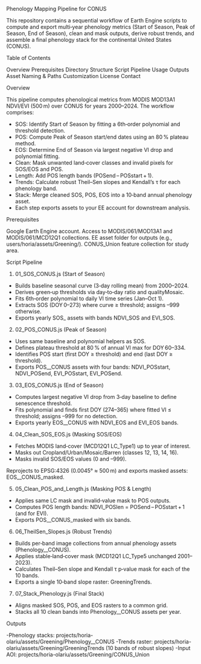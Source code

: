 Phenology Mapping Pipeline for CONUS

This repository contains a sequential workflow of Earth Engine scripts to compute and export multi‐year phenology metrics (Start of Season, Peak of Season, End of Season), clean and mask outputs, derive robust trends, and assemble a final phenology stack for the continental United States (CONUS).


Table of Contents

Overview
Prerequisites
Directory Structure
Script Pipeline
Usage
Outputs
Asset Naming & Paths
Customization
License
Contact


Overview

This pipeline computes phenological metrics from MODIS MOD13A1 NDVI/EVI (500 m) over CONUS for years 2000–2024. The workflow comprises:
- SOS: Identify Start of Season by fitting a 6th‐order polynomial and threshold detection.
- POS: Compute Peak of Season start/end dates using an 80 % plateau method.
- EOS: Determine End of Season via largest negative VI drop and polynomial fitting.
- Clean: Mask unwanted land‐cover classes and invalid pixels for SOS/EOS and POS.
- Length: Add POS length bands (POSend – POSstart + 1).
- Trends: Calculate robust Theil–Sen slopes and Kendall’s τ for each phenology band.
- Stack: Merge cleaned SOS, POS, EOS into a 10‑band annual phenology asset.
- Each step exports assets to your EE account for downstream analysis.


Prerequisites

Google Earth Engine account.
Access to MODIS/061/MOD13A1 and MODIS/061/MCD12Q1 collections.
EE asset folder for outputs (e.g., users/horia/assets/Greening/).
CONUS_Union feature collection for study area.


Script Pipeline

1. 01_SOS_CONUS.js (Start of Season)

- Builds baseline seasonal curve (3‑day rolling mean) from 2000–2024.
- Derives green‑up thresholds via day‑to‑day ratio and qualityMosaic.
- Fits 6th‑order polynomial to daily VI time series (Jan–Oct 1).
- Extracts SOS (DOY 0–273) where curve ≥ threshold; assigns –999 otherwise.
- Exports yearly SOS_<year> assets with bands NDVI_SOS and EVI_SOS.

2. 02_POS_CONUS.js (Peak of Season)

- Uses same baseline and polynomial helpers as SOS.
- Defines plateau threshold at 80 % of annual VI max for DOY 60–334.
- Identifies POS start (first DOY ≥ threshold) and end (last DOY ≥ threshold).
- Exports POS_<year>_CONUS assets with four bands: NDVI_POSstart, NDVI_POSend, EVI_POSstart, EVI_POSend.

3. 03_EOS_CONUS.js (End of Season)

- Computes largest negative VI drop from 3‑day baseline to define senescence threshold.
- Fits polynomial and finds first DOY (274–365) where fitted VI ≤ threshold; assigns –999 for no detection.
- Exports yearly EOS_<year>_CONUS with NDVI_EOS and EVI_EOS bands.

4. 04_Clean_SOS_EOS.js (Masking SOS/EOS)

- Fetches MODIS land‑cover (MCD12Q1 LC_Type1) up to year of interest.
- Masks out Cropland/Urban/Mosaic/Barren (classes 12, 13, 14, 16).
- Masks invalid SOS/EOS values (0 and –999).

Reprojects to EPSG:4326 (0.0045° ≈ 500 m) and exports masked assets: EOS_<year>_CONUS_masked.

5. 05_Clean_POS_and_Length.js (Masking POS & Length)

- Applies same LC mask and invalid‐value mask to POS outputs.
- Computes POS length bands: NDVI_POSlen = POSend – POSstart + 1 (and for EVI).
- Exports POS_<year>_CONUS_masked with six bands.

6. 06_TheilSen_Slopes.js (Robust Trends)

- Builds per‐band image collections from annual phenology assets (Phenology_<year>_CONUS).
- Applies stable‐land‐cover mask (MCD12Q1 LC_Type5 unchanged 2001–2023).
- Calculates Theil–Sen slope and Kendall τ p‐value mask for each of the 10 bands.
- Exports a single 10‑band slope raster: GreeningTrends.

7. 07_Stack_Phenology.js (Final Stack)
   
- Aligns masked SOS, POS, and EOS rasters to a common grid.
- Stacks all 10 clean bands into Phenology_<year>_CONUS assets per year.


Outputs

-Phenology stacks: projects/horia-olariu/assets/Greening/Phenology_<year>_CONUS
-Trends raster: projects/horia-olariu/assets/Greening/GreeningTrends (10 bands of robust slopes)
-Input AOI: projects/horia-olariu/assets/Greening/CONUS_Union
